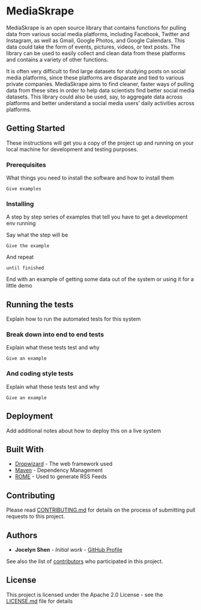 # MediaSkrape

MediaSkrape is an open source library that contains functions for pulling data from various social media platforms, including Facebook, Twitter and Instagram, as well as Gmail, Google Photos, and Google Calendars. This data could take the form of events, pictures, videos, or text posts. The library can be used to easily collect and clean data from these platforms and contains a variety of other functions. 

It is often very difficult to find large datasets for studying posts on social media platforms, since these platforms are disparate and tied to various private companies. MediaSkrape aims to find cleaner, faster ways of pulling data from these sites in order to help data scientists find better social media datasets. This library could also be used, say, to aggregate data across platforms and better understand a social media users’ daily activities across platforms. 

## Getting Started

These instructions will get you a copy of the project up and running on your local machine for development and testing purposes. 

### Prerequisites

What things you need to install the software and how to install them

```
Give examples
```

### Installing

A step by step series of examples that tell you have to get a development env running

Say what the step will be

```
Give the example
```

And repeat

```
until finished
```

End with an example of getting some data out of the system or using it for a little demo

## Running the tests

Explain how to run the automated tests for this system

### Break down into end to end tests

Explain what these tests test and why

```
Give an example
```

### And coding style tests

Explain what these tests test and why

```
Give an example
```

## Deployment

Add additional notes about how to deploy this on a live system

## Built With

* [Dropwizard](http://www.dropwizard.io/1.0.2/docs/) - The web framework used
* [Maven](https://maven.apache.org/) - Dependency Management
* [ROME](https://rometools.github.io/rome/) - Used to generate RSS Feeds

## Contributing

Please read [CONTRIBUTING.md](https://github.com/jocelynshen/MediaSkrape/blob/master/CONTRIBUTING.md) for details on the process of submitting pull requests to this project.


## Authors

* **Jocelyn Shen** - *Initial work* - [GitHub Profile](https://github.com/jocelynshen)

See also the list of [contributors](https://github.com/jocelynshen/MediaSkrape/graphs/contributors) who participated in this project.

## License

This project is licensed under the Apache 2.0 License - see the [LICENSE.md](LICENSE.md) file for details

